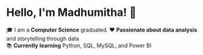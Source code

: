  # Hello, I'm Madhumitha! 👋
 
 🎓 I am a **Computer Science** graduated.
 ❤️ **Passionate about data analysis** and storytelling through data  
 📚 **Currently learning** Python, SQL, MySQL, and Power BI
  






